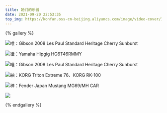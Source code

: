 ```yaml
---
title: 她们的乐器
date: 2021-09-20 22:53:35
top_img: https://konfan.oss-cn-beijing.aliyuncs.com/image/video-cover/1.jpg
---
```


{% gallery %}

![唯：Gibson 2008 Les Paul Standard Heritage Cherry Sunburst](https://konfan.oss-cn-beijing.aliyuncs.com/image/album/set1/1.jpg)

![律：Yamaha Hipgig HG6T46RMMY](https://konfan.oss-cn-beijing.aliyuncs.com/image/album/set1/2.jpg)

![唯：Gibson 2008 Les Paul Standard Heritage Cherry Sunburst](https://konfan.oss-cn-beijing.aliyuncs.com/image/album/set1/3.jpg)

![紬：KORG Triton Extreme 76、KORG RK-100](https://konfan.oss-cn-beijing.aliyuncs.com/image/album/set1/4.jpg)

![梓：Fender Japan Mustang MG69/MH CAR](https://konfan.oss-cn-beijing.aliyuncs.com/image/album/set1/5.png)

![](https://konfan.oss-cn-beijing.aliyuncs.com/image/video-cover/1.jpg)

{% endgallery %}

